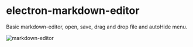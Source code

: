 # electron-markdown-editor

Basic markdown-editor, open, save, drag and drop file and autoHide menu.

![markdown-editor](https://user-images.githubusercontent.com/71657821/187572094-90c6c439-aabc-4f83-9fcb-78e7fb1a5a00.png)
